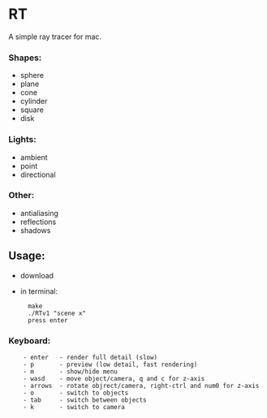 # RT
A simple ray tracer for mac.

### Shapes:
- sphere
- plane
- cone
- cylinder
- square
- disk

### Lights:
- ambient
- point
- directional

### Other:
- antialiasing
- reflections
- shadows

## Usage:
- download
- in terminal:

        make
        ./RTv1 "scene x"
        press enter


### Keyboard:

```
    - enter   - render full detail (slow)
    - p       - preview (low detail, fast rendering)
    - m       - show/hide menu
    - wasd    - move object/camera, q and c for z-axis
    - arrows  - rotate objrect/camera, right-ctrl and num0 for z-axis
    - o       - switch to objects
    - tab     - switch between objects
    - k       - switch to camera
```
